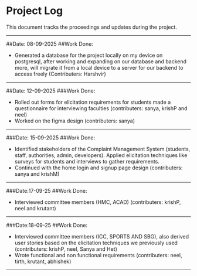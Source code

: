 # Project Log

This document tracks the proceedings and updates during the project.  

---

##Date: 08-09-2025
##Work Done:
- Generated a database for the project locally on my device on postgresql, after working and expanding on our database and backend more, will migrate it from a local device to a server for our backend to access freely (Contributers: Harshvir)
---
##Date: 12-09-2025
###Work Done: 
- Rolled out forms for elicitation requirements for students
made a questionnaire for interviewing faculties (contributers: sanya, krishP and neel)
- Worked on the figma design (contributers: sanya)
---
###Date: 15-09-2025
##Work Done:
- Identified stakeholders of the Complaint Management System (students, staff, authorities, admin, developers).
Applied elicitation techniques like surveys for students and interviews to gather requirements.
- Continued with the home login and signup page design
(contributers: sanya and krishM)
---
###Date:17-09-25
##Work Done:
- Interviewed committee members (HMC, ACAD)
(contributers: krishP, neel and krutant)
---
###Date:18-09-25
##Work Done: 
- Interviewed committee members (ICC, SPORTS AND SBG), also derived user stories based on the elicitation techniques we previously used
(contributers: krishP, neel, Sanya and Het)
- Wrote functional and non functional requirements
(contributers: neel, tirth, krutant, abhishek)
---
